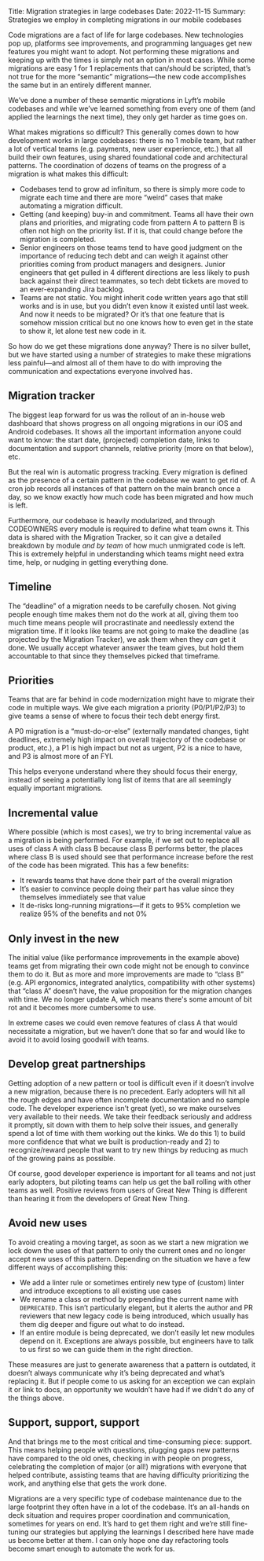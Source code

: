 Title: Migration strategies in large codebases
Date: 2022-11-15
Summary: Strategies we employ in completing migrations in our mobile codebases

Code migrations are a fact of life for large codebases. New technologies pop up,
platforms see improvements, and programming languages get new features you might
want to adopt. Not performing these migrations and keeping up with the times is
simply not an option in most cases. While some migrations are easy 1 for 1
replacements that can/should be scripted, that’s not true for the more
“semantic” migrations—the new code accomplishes the same but in an entirely
different manner.

We’ve done a number of these semantic migrations in Lyft’s mobile codebases and
while we’ve learned something from every one of them (and applied the learnings
the next time), they only get harder as time goes on.

What makes migrations so difficult? This generally comes down to how development
works in large codebases: there is no 1 mobile team, but rather a lot of
vertical teams (e.g. payments, new user experience, etc.) that all build their
own features, using shared foundational code and architectural patterns. The
coordination of dozens of teams on the progress of a migration is what makes
this difficult:

* Codebases tend to grow ad infinitum, so there is simply more code to migrate
  each time and there are more “weird” cases that make automating a migration
  difficult.
* Getting (and keeping) buy-in and commitment. Teams all have their own plans
  and priorities, and migrating code from pattern A to pattern B is often not
  high on the priority list. If it is, that could change before the migration is
  completed.
* Senior engineers on those teams tend to have good judgment on the importance
  of reducing tech debt and can weigh it against other priorities coming from
  product managers and designers. Junior engineers that get pulled in 4
  different directions are less likely to push back against their direct
  teammates, so tech debt tickets are moved to an ever-expanding Jira backlog.
* Teams are not static. You might inherit code written years ago that still
  works and is in use, but you didn’t even know it existed until last week. And
  now it needs to be migrated? Or it’s that one feature that is somehow mission
  critical but no one knows how to even get in the state to show it, let alone
  test new code in it.

So how do we get these migrations done anyway? There is no silver bullet, but we
have started using a number of strategies to make these migrations less
painful—and almost all of them have to do with improving the communication and
expectations everyone involved has.

## Migration tracker
The biggest leap forward for us was the rollout of an in-house web dashboard
that shows progress on all ongoing migrations in our iOS and Android codebases.
It shows all the important information anyone could want to know: the start
date, (projected) completion date, links to documentation and support channels,
relative priority (more on that below), etc.

But the real win is automatic progress tracking. Every migration is defined as
the presence of a certain pattern in the codebase we want to get rid of. A cron
job records all instances of that pattern on the main branch once a day, so we
know exactly how much code has been migrated and how much is left.

Furthermore, our codebase is heavily modularized, and through CODEOWNERS every
module is required to define what team owns it. This data is shared with the
Migration Tracker, so it can give a detailed breakdown by module *and by team*
of how much unmigrated code is left. This is extremely helpful in understanding
which teams might need extra time, help, or nudging in getting everything done.

## Timeline
The “deadline” of a migration needs to be carefully chosen. Not giving people
enough time makes them not do the work at all, giving them too much time means
people will procrastinate and needlessly extend the migration time. If it looks
like teams are not going to make the deadline (as projected by the Migration
Tracker), we ask them when they _can_ get it done. We usually accept whatever
answer the team gives, but hold them accountable to that since they themselves
picked that timeframe.

## Priorities
Teams that are far behind in code modernization might have to migrate their code
in multiple ways. We give each migration a priority (P0/P1/P2/P3) to give teams
a sense of where to focus their tech debt energy first.

A P0 migration is a “must-do-or-else” (externally mandated changes, tight
deadlines, extremely high impact on overall trajectory of the codebase or
product, etc.), a P1 is high impact but not as urgent, P2 is a nice to have, and
P3 is almost more of an FYI.

This helps everyone understand where they should focus their energy, instead of
seeing a potentially long list of items that are all seemingly equally important
migrations.

## Incremental value
Where possible (which is most cases), we try to bring incremental value as a
migration is being performed. For example, if we set out to replace all uses of
class A with class B because class B performs better, the places where class B
is used should see that performance increase before the rest of the code has
been migrated. This has a few benefits:

* It rewards teams that have done their part of the overall migration
* It’s easier to convince people doing their part has value since they
  themselves immediately see that value
* It de-risks long-running migrations—if it gets to 95% completion we realize
  95% of the benefits and not 0%

## Only invest in the new
The initial value (like performance improvements in the example above) teams get
from migrating their own code might not be enough to convince them to do it. But
as more and more improvements are made to “class B” (e.g. API ergonomics,
integrated analytics, compatibility with other systems) that “class A” doesn’t
have, the value proposition for the migration changes with time. We no longer
update A, which means there's some amount of bit rot and it becomes more
cumbersome to use.

In extreme cases we could even remove features of class A that would necessitate
a migration, but we haven’t done that so far and would like to avoid it to avoid
losing goodwill with teams.

## Develop great partnerships
Getting adoption of a new pattern or tool is difficult even if it doesn’t
involve a new migration, because there is no precedent. Early adopters will hit
all the rough edges and have often incomplete documentation and no sample code.
The developer experience isn’t great (yet), so we make ourselves very available
to their needs. We take their feedback seriously and address it promptly, sit
down with them to help solve their issues, and generally spend a lot of time
with them working out the kinks. We do this 1) to build more confidence that
what we built is production-ready and 2) to recognize/reward people that want to
try new things by reducing as much of the growing pains as possible.

Of course, good developer experience is important for all teams and not just
early adopters, but piloting teams can help us get the ball rolling with other
teams as well. Positive reviews from users of Great New Thing is different than
hearing it from the developers of Great New Thing.

## Avoid new uses
To avoid creating a moving target, as soon as we start a new migration we lock
down the uses of that pattern to only the current ones and no longer accept new
uses of this pattern. Depending on the situation we have a few different ways of
accomplishing this:

* We add a linter rule or sometimes entirely new type of (custom) linter and
  introduce exceptions to all existing use cases
* We rename a class or method by prepending the current name with `DEPRECATED`.
  This isn’t particularly elegant, but it alerts the author and PR reviewers
  that new legacy code is being introduced, which usually has them dig deeper
  and figure out what to do instead.
* If an entire module is being deprecated, we don’t easily let new modules
  depend on it. Exceptions are always possible, but engineers have to talk to us
  first so we can guide them in the right direction.

These measures are just to generate awareness that a pattern is outdated, it
doesn’t always communicate why it’s being deprecated and what’s replacing it.
But if people come to us asking for an exception we can explain it or link to
docs, an opportunity we wouldn’t have had if we didn’t do any of the things
above.

## Support, support, support
And that brings me to the most critical and time-consuming piece: support. This
means helping people with questions, plugging gaps new patterns have compared to
the old ones, checking in with people on progress, celebrating the completion of
major (or all!) migrations with everyone that helped contribute, assisting teams
that are having difficulty prioritizing the work, and anything else that gets
the work done.

Migrations are a very specific type of codebase maintenance due to the large
footprint they often have in a lot of the codebase. It’s an all-hands on deck
situation and requires proper coordination and communication, sometimes for
years on end. It’s hard to get them right and we’re still fine-tuning our
strategies but applying the learnings I described here have made us become
better at them. I can only hope one day refactoring tools become smart enough to
automate the work for us.
